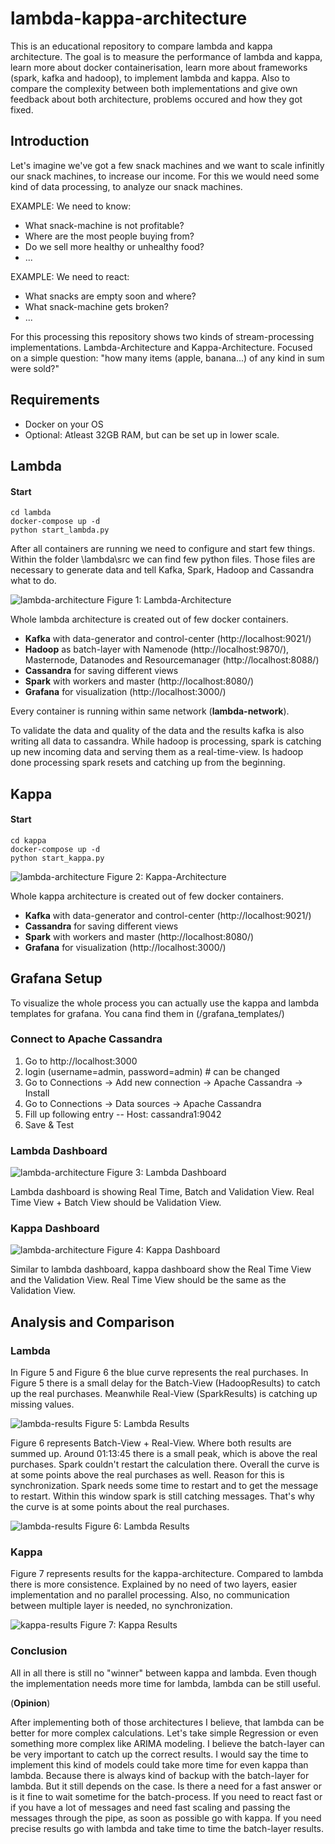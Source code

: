 # lambda-kappa-architecture
This is an educational repository to compare lambda and kappa architecture.
The goal is to measure the performance of lambda and kappa, learn more about docker 
containerisation, learn more about frameworks (spark, kafka and hadoop), to implement
lambda and kappa. Also to compare the complexity between both implementations and give 
own feedback about both architecture, problems occured and how they got fixed.

## Introduction

Let's imagine we've got a few snack machines and we want to scale infinitly our snack machines,
to increase our income. For this we would need some kind of data processing, to analyze our
snack machines. 

EXAMPLE: We need to know:
- What snack-machine is not profitable?
- Where are the most people buying from?
- Do we sell more healthy or unhealthy food?
- ...

EXAMPLE: We need to react:
- What snacks are empty soon and where?
- What snack-machine gets broken?
- ...

For this processing this repository shows two kinds of stream-processing implementations. 
Lambda-Architecture and Kappa-Architecture. Focused on a simple question: "how many
items (apple, banana...) of any kind in sum were sold?"

## Requirements

- Docker on your OS
- Optional: Atleast 32GB RAM, but can be set up in lower scale.

## Lambda

#### Start
```
cd lambda
docker-compose up -d
python start_lambda.py
```

After all containers are running we need to configure and start few things. 
Within the folder \lambda\src we can find few python files. Those files are necessary 
to generate data and tell Kafka, Spark, Hadoop and Cassandra what to do. 

![lambda-architecture](./docs/img/lambda-architecture.svg)
Figure 1: Lambda-Architecture

Whole lambda architecture is created out of few docker containers.

- **Kafka** with data-generator and control-center (http://localhost:9021/) 
- **Hadoop** as batch-layer with Namenode (http://localhost:9870/), Masternode, Datanodes 
and Resourcemanager (http://localhost:8088/)
- **Cassandra** for saving different views
- **Spark** with workers and master (http://localhost:8080/)
- **Grafana** for visualization (http://localhost:3000/)

Every container is running within same network (**lambda-network**).

To validate the data and quality of the data and the results kafka is also writing 
all data to cassandra. While hadoop is processing, spark is catching up
new incoming data and serving them as a real-time-view. Is hadoop done
processing spark resets and catching up from the beginning.

## Kappa

#### Start
```
cd kappa
docker-compose up -d
python start_kappa.py
```

![lambda-architecture](./docs/img/kappa-architecture.svg)
Figure 2: Kappa-Architecture

Whole kappa architecture is created out of few docker containers.

- **Kafka** with data-generator and control-center (http://localhost:9021/)
- **Cassandra** for saving different views
- **Spark** with workers and master (http://localhost:8080/)
- **Grafana** for visualization (http://localhost:3000/)

## Grafana Setup

To visualize the whole process you can actually use the kappa and lambda templates 
for grafana. You cana find them in (/grafana_templates/)

### Connect to Apache Cassandra

1. Go to http://localhost:3000
2. login (username=admin, password=admin) # can be changed
3. Go to Connections -> Add new connection -> Apache Cassandra -> Install
4. Go to Connections -> Data sources -> Apache Cassandra
5. Fill up following entry -- Host: cassandra1:9042
6. Save & Test

### Lambda Dashboard

![lambda-architecture](./docs/img/lambda_dashboard.png)
Figure 3: Lambda Dashboard

Lambda dashboard is showing Real Time, Batch and Validation View. Real Time View + Batch View should be
Validation View.

### Kappa Dashboard

![lambda-architecture](./docs/img/kappa_dashboard.png)
Figure 4: Kappa Dashboard

Similar to lambda dashboard, kappa dashboard show the Real Time View and the Validation View. 
Real Time View should be the same as the Validation View. 




## Analysis and Comparison

### Lambda

In Figure 5 and Figure 6 the blue curve represents the real purchases. In 
Figure 5 there is a small delay for the Batch-View (HadoopResults) to catch up
the real purchases. Meanwhile Real-View (SparkResults) is catching up missing
values.

![lambda-results](./docs/lambda_results_batch_real.png)
Figure 5: Lambda Results

Figure 6 represents Batch-View + Real-View. Where both results are summed up.
Around 01:13:45 there is a small peak, which is above the real purchases. 
Spark couldn't restart the calculation there. Overall the curve is at some
points above the real purchases as well. Reason for this is synchronization.
Spark needs some time to restart and to get the message to restart. Within
this window spark is still catching messages. That's why the curve is at some
points about the real purchases.

![lambda-results](./docs/lambda_results.png)
Figure 6: Lambda Results

### Kappa

Figure 7 represents results for the kappa-architecture. Compared to lambda
there is more consistence. Explained by no need of two layers, easier 
implementation and no parallel processing. Also, no communication between
multiple layer is needed, no synchronization. 

![kappa-results](./docs/kappa_results.png)
Figure 7: Kappa Results

### Conclusion

All in all there is still no "winner" between kappa and lambda. Even though
the implementation needs more time for lambda, lambda can be still useful.


(**Opinion**)

After implementing both of those architectures I believe, that lambda can 
be better for more complex calculations. Let's take simple Regression
or even something more complex like ARIMA modeling. I believe the batch-layer
can be very important to catch up the correct results. I would say the
time to implement this kind of models could take more time for even kappa than
lambda. Because there is always kind of backup with the batch-layer for lambda.
But it still depends on the case. Is there a need for a fast answer or is
it fine to wait sometime for the batch-process. If you need to react fast or 
if you have a lot of messages and need fast scaling and passing the messages
through the pipe, as soon as possible go with kappa. If you need precise 
results go with lambda and take time to time the batch-layer results.


